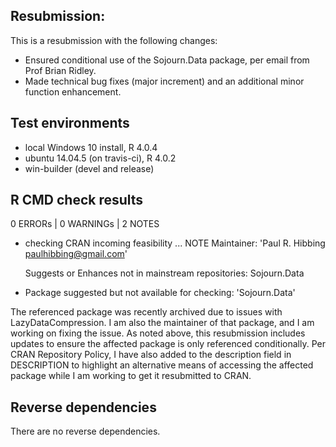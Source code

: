 ## Resubmission:
This is a resubmission with the following changes:

  * Ensured conditional use of the Sojourn.Data package, per
    email from Prof Brian Ridley.
  * Made technical bug fixes (major increment) and an additional
    minor function enhancement.
    
## Test environments

* local Windows 10 install, R 4.0.4
* ubuntu 14.04.5 (on travis-ci), R 4.0.2
* win-builder (devel and release)

## R CMD check results

0 ERRORs | 0 WARNINGs | 2 NOTES

* checking CRAN incoming feasibility ... NOTE
  Maintainer: 'Paul R. Hibbing <paulhibbing@gmail.com>'

  Suggests or Enhances not in mainstream repositories:
    Sojourn.Data
    
* Package suggested but not available for checking: 'Sojourn.Data'
    
The referenced package was recently archived due to issues with
LazyDataCompression. I am also the maintainer of that
package, and I am working on fixing the issue. As noted above,
this resubmission includes updates to ensure the affected package
is only referenced conditionally. Per CRAN Repository Policy, I
have also added to the description field in DESCRIPTION to
highlight an alternative means of accessing the affected
package while I am working to get it resubmitted to CRAN.
    
## Reverse dependencies

There are no reverse dependencies.
